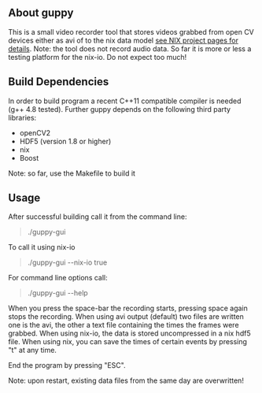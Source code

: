 About guppy
----------- 

This is a small video recorder tool that stores videos grabbed from
open CV devices either as avi of to the nix data model [see NIX
project pages for details](https://github.com/G-Node/nix).  Note: the
tool does not record audio data. So far it is more or less a testing
platform for the nix-io. Do not expect too much!

Build Dependencies
------------------

In order to build program a recent C++11 compatible compiler is needed
(g++ 4.8 tested). Further guppy depends on the following third party
libraries: 

- openCV2
- HDF5 (version 1.8 or higher)
- nix 
- Boost

Note: so far, use the Makefile to build it

Usage
-----

After successful building call it from the command line:

> ./guppy-gui

To call it using nix-io

> ./guppy-gui --nix-io true

For command line options call:

> ./guppy-gui --help

When you press the space-bar the recording starts, pressing space
again stops the recording. When using avi output (default) two files
are written one is the avi, the other a text file containing the times
the frames were grabbed. When using nix-io, the data is stored
uncompressed in a nix hdf5 file. When using nix, you can save the
times of certain events by pressing "t" at any time.

End the program by pressing "ESC".

Note: upon restart, existing data files from the same day are
overwritten!
